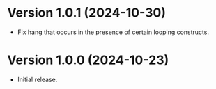 # Version 1.0.1 (2024-10-30)
* Fix hang that occurs in the presence of certain looping constructs.

# Version 1.0.0 (2024-10-23)
* Initial release.

